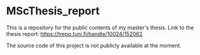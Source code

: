 # MScThesis_report

This is a repository for the public contents of my master's thesis.
Link to the thesis report: https://trepo.tuni.fi/handle/10024/152062 

The source code of this project is not publicly available at the moment.
